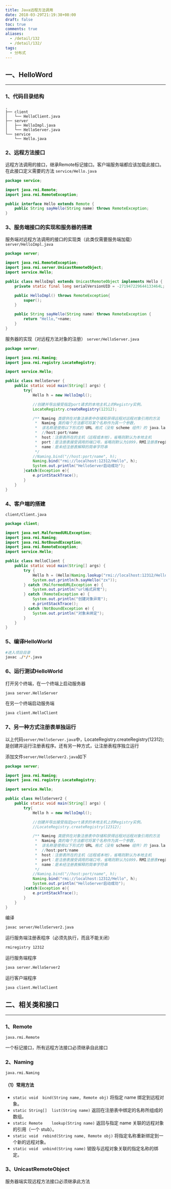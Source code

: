 ```yaml
---
title: Java远程方法调用
date: 2018-03-29T21:19:38+08:00
draft: false
toc: true
comments: true
aliases:
  - /detail/132
  - /detail/132/
tags:
  - 分布式
---
```


## 一、HelloWord

***

### 1、代码目录结构

```
.
├── client
│   └── HelloClient.java
├── server
│   ├── HelloImpl.java
│   └── HelloServer.java
└── service
    └── Hello.java
```

### 2、远程方法接口

远程方法调用的接口，继承Remote标记接口。客户端服务端都应该加载此接口。
在此接口定义需要的方法
`service/Hello.java`

```java
package service;

import java.rmi.Remote;
import java.rmi.RemoteException;

public interface Hello extends Remote {
    public String sayHello(String name) throws RemoteException;
}
```

### 3、服务端接口的实现和服务器的搭建

服务端对远程方法调用的接口的实现类（此类仅需要服务端加载）
`server/HelloImpl.java`

```java
package server;

import java.rmi.RemoteException;
import java.rmi.server.UnicastRemoteObject;
import service.Hello;

public class HelloImpl extends UnicastRemoteObject implements Hello {
    private static final long serialVersionUID = -271947229644133464L;

    public HelloImpl() throws RemoteException{
        super();
    }

    public String sayHello(String name) throws RemoteException {
        return "Hello,"+name;
    }
}
```

服务器的实现（对远程方法对象的注册）
`server/HelloServer.java`

```java
package server;

import java.rmi.Naming;
import java.rmi.registry.LocateRegistry;

import service.Hello;

public class HelloServer {
    public static void main(String[] args) {
        try{
            Hello h = new HelloImpl();

            //创建并导出接受指定port请求的本地主机上的Registry实例。
            LocateRegistry.createRegistry(12312);

            /** Naming 类提供在对象注册表中存储和获得远程对远程对象引用的方法
             *  Naming 类的每个方法都可将某个名称作为其一个参数，
             *  该名称是使用以下形式的 URL 格式（没有 scheme 组件）的 java.lang.String:
             *  //host:port/name
             *  host：注册表所在的主机（远程或本地)，省略则默认为本地主机
             *  port：是注册表接受调用的端口号，省略则默认为1099，RMI注册表registry使用的著名端口
             *  name：是未经注册表解释的简单字符串
             */
            //Naming.bind("//host:port/name", h);
            Naming.bind("rmi://localhost:12312/Hello", h);
            System.out.println("HelloServer启动成功");
        }catch(Exception e){
            e.printStackTrace();
        }
    }
}
```

### 4、客户端的搭建

`client/Client.java`

```java
package client;

import java.net.MalformedURLException;
import java.rmi.Naming;
import java.rmi.NotBoundException;
import java.rmi.RemoteException;
import service.Hello;

public class HelloClient {
    public static void main(String[] args) {
        try {
            Hello h = (Hello)Naming.lookup("rmi://localhost:12312/Hello");
            System.out.println(h.sayHello("zx"));
        } catch (MalformedURLException e) {
            System.out.println("url格式异常");
        } catch (RemoteException e) {
            System.out.println("创建对象异常");
            e.printStackTrace();
        } catch (NotBoundException e) {
            System.out.println("对象未绑定");
        }
    }
}
```

### 5、编译HelloWorld

```bash
#进入项目目录
javac ./*/*.java
```

### 6、运行测试HelloWorld

打开另个终端，在一个终端上启动服务器

```bash
java server.HelloServer
```

在另一个终端启动服务端

```bash
java client.HelloClient
```

### 7、另一种方式注册表单独运行

以上代码`server/HelloServer.java`中，LocateRegistry.createRegistry(12312); 是创建并运行注册表程序。还有另一种方式，让注册表程序独立运行

添加文件`server/HelloServer2.java`如下

```java
package server;

import java.rmi.Naming;
import java.rmi.registry.LocateRegistry;

import service.Hello;

public class HelloServer2 {
    public static void main(String[] args) {
        try{
            Hello h = new HelloImpl();

            //创建并导出接受指定port请求的本地主机上的Registry实例。
            //LocateRegistry.createRegistry(12312);

            /** Naming 类提供在对象注册表中存储和获得远程对远程对象引用的方法
             *  Naming 类的每个方法都可将某个名称作为其一个参数，
             *  该名称是使用以下形式的 URL 格式（没有 scheme 组件）的 java.lang.String:
             *  //host:port/name
             *  host：注册表所在的主机（远程或本地)，省略则默认为本地主机
             *  port：是注册表接受调用的端口号，省略则默认为1099，RMI注册表registry使用的著名端口
             *  name：是未经注册表解释的简单字符串
             */
            //Naming.bind("//host:port/name", h);
            Naming.bind("rmi://localhost:12312/Hello", h);
            System.out.println("HelloServer启动成功");
        }catch(Exception e){
            e.printStackTrace();
        }
    }
}
```

编译

```bash
javac server/HelloServer2.java
```

运行服务端注册表程序（必须先执行，而且不能关闭）

```bash
rmiregistry 12312
```

运行服务端程序

```bash
java server.HelloServer2
```

运行客户端程序

```bash
java client.HelloClient
```

## 二、相关类和接口

***

### 1、Remote

`java.rmi.Remote`

一个标记接口，所有远程方法接口必须继承自此接口

### 2、Naming

`java.rmi.Naming`

#### （1）常用方法

* `static void	bind(String name, Remote obj)` 将指定 name 绑定到远程对象。
* `static String[]	list(String name)` 返回在注册表中绑定的名称所组成的数组。
* `static Remote	lookup(String name)` 返回与指定 name 关联的远程对象的引用（一个 stub）。
* `static void	rebind(String name, Remote obj)` 将指定名称重新绑定到一个新的远程对象。
* `static void	unbind(String name)` 销毁与远程对象关联的指定名称的绑定。

### 3、UnicastRemoteObject

服务器端实现远程方法接口必须继承此方法
